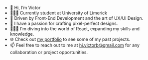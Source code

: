 - 👋 Hi, I’m Victor
- 👨🏻‍🎓 Currently student at University of Limerick
- 👀 Driven by Front-End Development and the art of UX/UI Design.
- 👾 I have a passion for crafting pixel-perfect designs.
- 🏄🏻‍♂️ I'm diving into the world of React, expanding my skills and knowledge.
- 🌐 Check out [my portfolio](https://victorbotan.com) to see some of my past projects.
- 📫 Feel free to reach out to me at hi.victorb@gmail.com for any collaboration or project opportunities.
